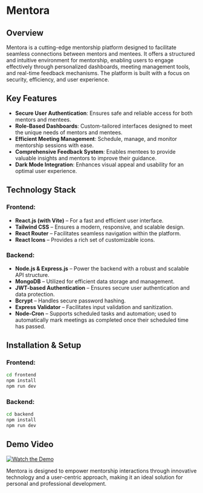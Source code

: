 # Mentora

## Overview
Mentora is a cutting-edge mentorship platform designed to facilitate seamless connections between mentors and mentees. It offers a structured and intuitive environment for mentorship, enabling users to engage effectively through personalized dashboards, meeting management tools, and real-time feedback mechanisms. The platform is built with a focus on security, efficiency, and user experience.

## Key Features
- **Secure User Authentication**: Ensures safe and reliable access for both mentors and mentees.
- **Role-Based Dashboards**: Custom-tailored interfaces designed to meet the unique needs of mentors and mentees.
- **Efficient Meeting Management**: Schedule, manage, and monitor mentorship sessions with ease.
- **Comprehensive Feedback System**: Enables mentees to provide valuable insights and mentors to improve their guidance.
- **Dark Mode Integration**: Enhances visual appeal and usability for an optimal user experience.

## Technology Stack
### Frontend:
- **React.js (with Vite)** – For a fast and efficient user interface.
- **Tailwind CSS** – Ensures a modern, responsive, and scalable design.
- **React Router** – Facilitates seamless navigation within the platform.
- **React Icons** – Provides a rich set of customizable icons.

### Backend:
- **Node.js & Express.js** – Power the backend with a robust and scalable API structure.
- **MongoDB** – Utilized for efficient data storage and management.
- **JWT-based Authentication** – Ensures secure user authentication and data protection.
- **Bcrypt** – Handles secure password hashing.
- **Express Validator** – Facilitates input validation and sanitization.
- **Node-Cron** – Supports scheduled tasks and automation; used to automatically mark meetings as completed once their scheduled time has passed.

## Installation & Setup
### Frontend:
```sh
cd frontend
npm install
npm run dev
```
### Backend:
```sh
cd backend
npm install
npm run dev
```

## Demo Video
[![Watch the Demo](https://img.youtube.com/vi/36T23IX8ojU/0.jpg)](https://www.youtube.com/watch?v=36T23IX8ojU)

Mentora is designed to empower mentorship interactions through innovative technology and a user-centric approach, making it an ideal solution for personal and professional development.
